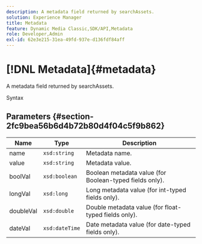 ```yaml
---
description: A metadata field returned by searchAssets.
solution: Experience Manager
title: Metadata
feature: Dynamic Media Classic,SDK/API,Metadata
role: Developer,Admin
exl-id: 62e3e215-31ea-49fd-937e-d136fdf84aff
---
```

# [!DNL Metadata]{#metadata}

A metadata field returned by searchAssets.

 Syntax 

## Parameters {#section-2fc9bea56b6d4b72b80d4f04c5f9b862}

|  Name  | Type  | Description  |
|---|---|---|
|  name  | `xsd:string`  | Metadata name.  |
|  value  | `xsd:string`  | Metadata value.  |
|  boolVal  | `xsd:boolean`  | Boolean metadata value (for Boolean-typed fields only).  |
|  longVal  | `xsd:long`  | Long metadata value (for int-typed fields only).  |
|  doubleVal  | `xsd:double`  | Double metadata value (for float-typed fields only).  |
|  dateVal  | `xsd:dateTime`  | Date metadata value (for date-typed fields only).  |
